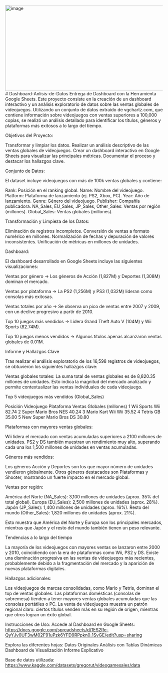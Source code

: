 <img width="833" height="274" alt="image" src="https://github.com/user-attachments/assets/74ab0503-ed16-4d11-9cde-f2e18ecf27ce" /># Dashboard-Anlisis-de-Datos
Entrega de Dashboard con la Herramienta Google Sheets.
Este proyecto consiste en la creación de un dashboard interactivo y un análisis exploratorio de datos sobre las ventas globales de videojuegos. Utilizando un conjunto de datos extraído de vgchartz.com, que contiene información sobre videojuegos con ventas superiores a 100,000 copias, se realizó un análisis detallado para identificar los títulos, géneros y plataformas más exitosos a lo largo del tiempo.


Objetivos del Proyecto:

Transformar y limpiar los datos.
Realizar un análisis descriptivo de las ventas globales de videojuegos.
Crear un dashboard interactivo en Google Sheets para visualizar las principales métricas.
Documentar el proceso y destacar los hallazgos clave.


Conjunto de Datos:

El dataset incluye videojuegos con más de 100k ventas globales y contiene:

Rank: Posición en el ranking global.
Name: Nombre del videojuego.
Platform: Plataforma de lanzamiento (ej. PS2, Xbox, PC).
Year: Año de lanzamiento.
Genre: Género del videojuego.
Publisher: Compañía publicadora.
NA_Sales, EU_Sales, JP_Sales, Other_Sales: Ventas por región (millones).
Global_Sales: Ventas globales (millones).

Transformación y Limpieza de los Datos:

Eliminación de registros incompletos.
Conversión de ventas a formato numérico en millones.
Normalización de fechas y depuración de valores inconsistentes.
Unificación de métricas en millones de unidades.

Dashboard:

El dashboard desarrollado en Google Sheets incluye las siguientes visualizaciones:

Ventas por género → Los géneros de Acción (1,827M) y Deportes (1,308M) dominan el mercado.

Ventas por plataforma → La PS2 (1,256M) y PS3 (1,032M) lideran como consolas más exitosas.

Ventas totales por año → Se observa un pico de ventas entre 2007 y 2009, con un declive progresivo a partir de 2010.

Top 10 juegos más vendidos → Lidera Grand Theft Auto V (104M) y Wii Sports (82.74M).

Top 10 juegos menos vendidos → Algunos títulos apenas alcanzaron ventas globales de 0.01M.





Informe y Hallazgos Clave

Tras realizar el análisis exploratorio de los 16,598 registros de videojuegos, se obtuvieron los siguientes hallazgos clave:

Ventas globales totales:
La suma total de ventas globales es de 8,820.35 millones de unidades.
Esto indica la magnitud del mercado analizado y permite contextualizar las ventas individuales de cada videojuego.

Top 5 videojuegos más vendidos (Global_Sales)

Posición	Videojuego	Plataforma	Ventas Globales (millones)
1	Wii Sports	Wii	82.74
2	Super Mario Bros	NES	40.24
3	Mario Kart Wii	Wii	35.52
4	Tetris	GB	35.00
5	New Super Mario Bros	DS	30.80

Plataformas con mayores ventas globales:

Wii lidera el mercado con ventas acumuladas superiores a 2100 millones de unidades.
PS2 y DS también muestran un rendimiento muy alto, superando cada una los 1,500 millones de unidades en ventas acumuladas.

Géneros más vendidos:

Los géneros Acción y Deportes son los que mayor número de unidades vendieron globalmente.
Otros géneros destacados son Plataformas y Shooter, mostrando un fuerte impacto en el mercado global.

Ventas por región:

América del Norte (NA_Sales): 3,100 millones de unidades (aprox. 35% del total global).
Europa (EU_Sales): 2,500 millones de unidades (aprox. 28%).
Japón (JP_Sales): 1,400 millones de unidades (aprox. 16%).
Resto del mundo (Other_Sales): 1,820 millones de unidades (aprox. 21%).

Esto muestra que América del Norte y Europa son los principales mercados, mientras que Japón y el resto del mundo también tienen un peso relevante.

Tendencias a lo largo del tiempo

La mayoría de los videojuegos con mayores ventas se lanzaron entre 2000 y 2010, coincidiendo con la era de plataformas como Wii, PS2 y DS.
Existe una disminución progresiva en las ventas de videojuegos más recientes, probablemente debido a la fragmentación del mercado y la aparición de nuevas plataformas digitales.

Hallazgos adicionales: 

Los videojuegos de marcas consolidadas, como Mario y Tetris, dominan el top de ventas globales.
Las plataformas domésticas (consolas de sobremesa) tienden a tener mayores ventas globales acumuladas que las consolas portátiles o PC.
La venta de videojuegos muestra un patrón regional claro: ciertos títulos venden más en su región de origen, mientras que otros logran un éxito global.

Instrucciones de Uso:
Accede al Dashboard en Google Sheets: https://docs.google.com/spreadsheets/d/1ES2Re-QyYJv0UF3wM02F91uPzk6YFD9RPpkn0_1SvGE/edit?usp=sharing

Explora las diferentes hojas:
Datos Originales
Análisis con Tablas Dinámicas
Dashboard de Visualización
Informe Explicativo

Base de datos utilizada: https://www.kaggle.com/datasets/gregorut/videogamesales/data
